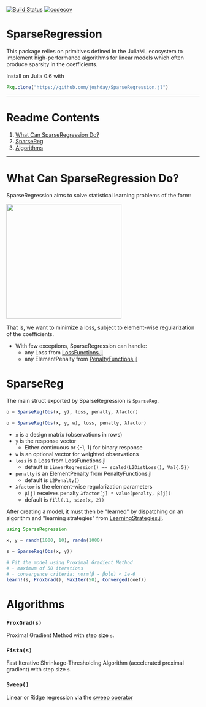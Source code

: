 [![Build Status](https://travis-ci.org/joshday/SparseRegression.jl.svg?branch=master)](https://travis-ci.org/joshday/SparseRegression.jl)
[![codecov](https://codecov.io/gh/joshday/SparseRegression.jl/branch/master/graph/badge.svg)](https://codecov.io/gh/joshday/SparseRegression.jl)

# SparseRegression

This package relies on primitives defined in the JuliaML ecosystem to implement high-performance algorithms for linear models which often produce sparsity in the coefficients.   

Install on Julia 0.6 with
```julia
Pkg.clone("https://github.com/joshday/SparseRegression.jl")
```

---

# Readme Contents
1. [What Can SparseRegression Do?](#what-can-sparseregression-do)
1. [SparseReg](#sparsereg)
1. [Algorithms](#algorithms)

---


# What Can SparseRegression Do?

SparseRegression aims to solve statistical learning problems of the form:

<img width=300 src="https://cloud.githubusercontent.com/assets/8075494/25072239/5d85db30-2297-11e7-817e-e7bebaf056cd.png">

That is, we want to minimize a loss, subject to element-wise regularization of the coefficients.

- With few exceptions, SparseRegression can handle:
  - any Loss from [LossFunctions.jl](https://github.com/JuliaML/LossFunctions.jl#available-losses)
  - any ElementPenalty from [PenaltyFunctions.jl](https://github.com/JuliaML/PenaltyFunctions.jl#available-penalties)


# SparseReg
The main struct exported by SparseRegression is `SparseReg`.



```julia
o = SparseReg(Obs(x, y), loss, penalty, λfactor)

o = SparseReg(Obs(x, y, w), loss, penalty, λfactor)
```
- `x` is a design matrix (observations in rows)
- `y` is the response vector
  - Either continuous or \{-1, 1\} for binary response
- `w` is an optional vector for weighted observations
- `loss` is a Loss from LossFunctions.jl
  - default is `LinearRegression() == scaled(L2DistLoss(), Val{.5})`
- `penalty` is an ElementPenalty from PenaltyFunctions.jl
  - default is `L2Penalty()`
- `λfactor` is the element-wise regularization parameters
  - `β[j]` receives penalty `λfactor[j] * value(penalty, β[j])`  
  - default is `fill(.1, size(x, 2))`

After creating a model, it must then be "learned" by dispatching on an algorithm and "learning strategies" from [LearningStrategies.jl](https://github.com/JuliaML/LearningStrategies.jl).  

```julia
using SparseRegression

x, y = randn(1000, 10), randn(1000)

s = SparseReg(Obs(x, y))

# Fit the model using Proximal Gradient Method
# - maximum of 50 iterations
# - convergence criteria: norm(β - βold) < 1e-6
learn!(s, ProxGrad(), MaxIter(50), Converged(coef))
```



# Algorithms

### `ProxGrad(s)`
Proximal Gradient Method with step size `s`.

### `Fista(s)`
Fast Iterative Shrinkage-Thresholding Algorithm (accelerated proximal gradient) with step size `s`.

### `Sweep()`
Linear or Ridge regression via the [sweep operator](https://github.com/joshday/SweepOperator.jl)
